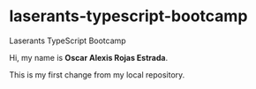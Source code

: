 # laserants-typescript-bootcamp

Laserants TypeScript Bootcamp

Hi, my name is **Oscar Alexis Rojas Estrada**.

This is my first change from my local repository.
